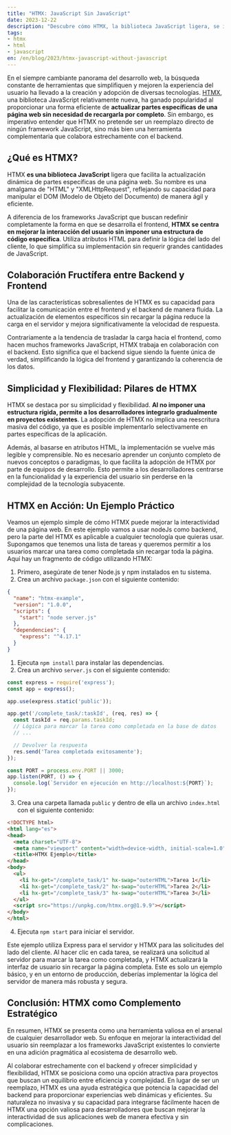 ```yaml
---
title: "HTMX: JavaScript Sin JavaScript"
date: 2023-12-22
description: "Descubre cómo HTMX, la biblioteca JavaScript ligera, se integra perfectamente con tu backend para mejorar la experiencia del usuario sin cambiar tu stack de desarrollo frontend. "
tags:
- htmx
- html
- javascript
en: /en/blog/2023/htmx-javascript-without-javascript
---
```


En el siempre cambiante panorama del desarrollo web, la búsqueda constante de herramientas que simplifiquen y mejoren la experiencia del usuario ha llevado a la creación y adopción de diversas tecnologías. [HTMX](https://htmx.org/), una biblioteca JavaScript relativamente nueva, ha ganado popularidad al proporcionar una forma eficiente de **actualizar partes específicas de una página web sin necesidad de recargarla por completo**. Sin embargo, es imperativo entender que HTMX no pretende ser un reemplazo directo de ningún framework JavaScript, sino más bien una herramienta complementaria que colabora estrechamente con el backend.

## ¿Qué es HTMX?

HTMX **es una biblioteca JavaScript** ligera que facilita la actualización dinámica de partes específicas de una página web. Su nombre es una amalgama de "HTML" y "XMLHttpRequest", reflejando su capacidad para manipular el DOM (Modelo de Objeto del Documento) de manera ágil y eficiente.

A diferencia de los frameworks JavaScript que buscan redefinir completamente la forma en que se desarrolla el frontend, **HTMX se centra en mejorar la interacción del usuario sin imponer una estructura de código específica**. Utiliza atributos HTML para definir la lógica del lado del cliente, lo que simplifica su implementación sin requerir grandes cantidades de JavaScript.

## Colaboración Fructífera entre Backend y Frontend

Una de las características sobresalientes de HTMX es su capacidad para facilitar la comunicación entre el frontend y el backend de manera fluida. La actualización de elementos específicos sin recargar la página reduce la carga en el servidor y mejora significativamente la velocidad de respuesta.

Contrariamente a la tendencia de trasladar la carga hacia el frontend, como hacen muchos frameworks JavaScript, HTMX trabaja en colaboración con el backend. Esto significa que el backend sigue siendo la fuente única de verdad, simplificando la lógica del frontend y garantizando la coherencia de los datos.

## Simplicidad y Flexibilidad: Pilares de HTMX

HTMX se destaca por su simplicidad y flexibilidad. **Al no imponer una estructura rígida, permite a los desarrolladores integrarlo gradualmente en proyectos existentes**. La adopción de HTMX no implica una reescritura masiva del código, ya que es posible implementarlo selectivamente en partes específicas de la aplicación.

Además, al basarse en atributos HTML, la implementación se vuelve más legible y comprensible. No es necesario aprender un conjunto completo de nuevos conceptos o paradigmas, lo que facilita la adopción de HTMX por parte de equipos de desarrollo. Esto permite a los desarrolladores centrarse en la funcionalidad y la experiencia del usuario sin perderse en la complejidad de la tecnología subyacente.

## HTMX en Acción: Un Ejemplo Práctico

Veamos un ejemplo simple de cómo HTMX puede mejorar la interactividad de una página web. En este ejemplo vamos a usar nodeJs como backend, pero la parte del HTMX es aplicable a cualquier tecnología que quieras usar. Supongamos que tenemos una lista de tareas y queremos permitir a los usuarios marcar una tarea como completada sin recargar toda la página. Aquí hay un fragmento de código utilizando HTMX:

1. Primero, asegúrate de tener Node.js y npm instalados en tu sistema.
2. Crea un archivo `package.json` con el siguiente contenido:

```json
{
  "name": "htmx-example",
  "version": "1.0.0",
  "scripts": {
    "start": "node server.js"
  },
  "dependencies": {
    "express": "^4.17.1"
  }
}

```

1. Ejecuta `npm install` para instalar las dependencias.
2. Crea un archivo `server.js` con el siguiente contenido:

```jsx
const express = require('express');
const app = express();

app.use(express.static('public'));

app.get('/complete_task/:taskId', (req, res) => {
  const taskId = req.params.taskId;
  // Lógica para marcar la tarea como completada en la base de datos
  // ...

  // Devolver la respuesta
  res.send('Tarea completada exitosamente');
});

const PORT = process.env.PORT || 3000;
app.listen(PORT, () => {
  console.log(`Servidor en ejecución en http://localhost:${PORT}`);
});

```

3. Crea una carpeta llamada `public` y dentro de ella un archivo `index.html` con el siguiente contenido:

```html
<!DOCTYPE html>
<html lang="es">
<head>
  <meta charset="UTF-8">
  <meta name="viewport" content="width=device-width, initial-scale=1.0">
  <title>HTMX Ejemplo</title>
</head>
<body>
  <ul>
    <li hx-get="/complete_task/1" hx-swap="outerHTML">Tarea 1</li>
    <li hx-get="/complete_task/2" hx-swap="outerHTML">Tarea 2</li>
    <li hx-get="/complete_task/3" hx-swap="outerHTML">Tarea 3</li>
  </ul>
  <script src="https://unpkg.com/htmx.org@1.9.9"></script>
</body>
</html>

```

4. Ejecuta `npm start` para iniciar el servidor.

Este ejemplo utiliza Express para el servidor y HTMX para las solicitudes del lado del cliente. Al hacer clic en cada tarea, se realizará una solicitud al servidor para marcar la tarea como completada, y HTMX actualizará la interfaz de usuario sin recargar la página completa. Este es solo un ejemplo básico, y en un entorno de producción, deberías implementar la lógica del servidor de manera más robusta y segura.

## Conclusión: HTMX como Complemento Estratégico

En resumen, HTMX se presenta como una herramienta valiosa en el arsenal de cualquier desarrollador web. Su enfoque en mejorar la interactividad del usuario sin reemplazar a los frameworks JavaScript existentes lo convierte en una adición pragmática al ecosistema de desarrollo web.

Al colaborar estrechamente con el backend y ofrecer simplicidad y flexibilidad, HTMX se posiciona como una opción atractiva para proyectos que buscan un equilibrio entre eficiencia y complejidad. En lugar de ser un reemplazo, HTMX es una ayuda estratégica que potencia la capacidad del backend para proporcionar experiencias web dinámicas y eficientes. Su naturaleza no invasiva y su capacidad para integrarse fácilmente hacen de HTMX una opción valiosa para desarrolladores que buscan mejorar la interactividad de sus aplicaciones web de manera efectiva y sin complicaciones.
